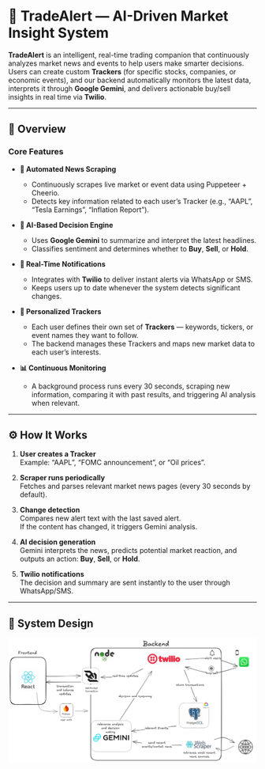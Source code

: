 # 🧠 TradeAlert — AI-Driven Market Insight System

**TradeAlert** is an intelligent, real-time trading companion that continuously analyzes market news and events to help users make smarter decisions.  
Users can create custom **Trackers** (for specific stocks, companies, or economic events), and our backend automatically monitors the latest data, interprets it through **Google Gemini**, and delivers actionable buy/sell insights in real time via **Twilio**.

---

## 🚀 Overview

### Core Features
- **📰 Automated News Scraping**
  - Continuously scrapes live market or event data using Puppeteer + Cheerio.
  - Detects key information related to each user’s Tracker (e.g., “AAPL”, “Tesla Earnings”, “Inflation Report”).
  
- **🤖 AI-Based Decision Engine**
  - Uses **Google Gemini** to summarize and interpret the latest headlines.
  - Classifies sentiment and determines whether to **Buy**, **Sell**, or **Hold**.

- **📱 Real-Time Notifications**
  - Integrates with **Twilio** to deliver instant alerts via WhatsApp or SMS.
  - Keeps users up to date whenever the system detects significant changes.

- **👤 Personalized Trackers**
  - Each user defines their own set of **Trackers** — keywords, tickers, or event names they want to follow.
  - The backend manages these Trackers and maps new market data to each user’s interests.

- **📊 Continuous Monitoring**
  - A background process runs every 30 seconds, scraping new information, comparing it with past results, and triggering AI analysis when relevant.

---
## ⚙️ How It Works

1. **User creates a Tracker**  
   Example: “AAPL”, “FOMC announcement”, or “Oil prices”.

2. **Scraper runs periodically**  
   Fetches and parses relevant market news pages (every 30 seconds by default).

3. **Change detection**  
   Compares new alert text with the last saved alert.  
   If the content has changed, it triggers Gemini analysis.

4. **AI decision generation**  
   Gemini interprets the news, predicts potential market reaction, and outputs an action: **Buy**, **Sell**, or **Hold**.

5. **Twilio notifications**  
   The decision and summary are sent instantly to the user through WhatsApp/SMS.

---

## 🎨 System Design
![Alt text](./public/design.png "Architecture")